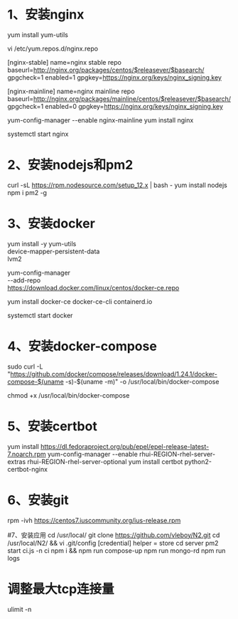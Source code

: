 # 1、安装nginx
yum install yum-utils

vi /etc/yum.repos.d/nginx.repo

[nginx-stable]
name=nginx stable repo
baseurl=http://nginx.org/packages/centos/$releasever/$basearch/
gpgcheck=1
enabled=1
gpgkey=https://nginx.org/keys/nginx_signing.key

[nginx-mainline]
name=nginx mainline repo
baseurl=http://nginx.org/packages/mainline/centos/$releasever/$basearch/
gpgcheck=1
enabled=0
gpgkey=https://nginx.org/keys/nginx_signing.key

yum-config-manager --enable nginx-mainline
yum install nginx

systemctl start nginx

# 2、安装nodejs和pm2
curl -sL https://rpm.nodesource.com/setup_12.x | bash -
yum install nodejs
npm i pm2 -g

# 3、安装docker
yum install -y yum-utils \
  device-mapper-persistent-data \
  lvm2

yum-config-manager \
    --add-repo \
    https://download.docker.com/linux/centos/docker-ce.repo

yum install docker-ce docker-ce-cli containerd.io

systemctl start docker

# 4、安装docker-compose
sudo curl -L "https://github.com/docker/compose/releases/download/1.24.1/docker-compose-$(uname -s)-$(uname -m)" -o /usr/local/bin/docker-compose

chmod +x /usr/local/bin/docker-compose

# 5、安装certbot
yum install https://dl.fedoraproject.org/pub/epel/epel-release-latest-7.noarch.rpm
yum-config-manager --enable rhui-REGION-rhel-server-extras rhui-REGION-rhel-server-optional
yum install certbot python2-certbot-nginx

# 6、安装git
rpm -ivh https://centos7.iuscommunity.org/ius-release.rpm

#7、安装应用
cd /usr/local/
git clone https://github.com/vleboy/N2.git
cd /usr/local/N2/ && vi .git/config
[credential]
     helper = store
cd server
pm2 start ci.js -n ci
npm i && npm run compose-up
npm run mongo-rd
npm run logs

# 调整最大tcp连接量
ulimit -n


